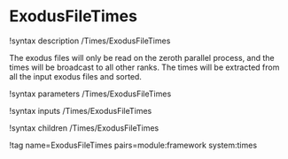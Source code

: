 # ExodusFileTimes

!syntax description /Times/ExodusFileTimes

The exodus files will only be read on the zeroth parallel process, and the times
will be broadcast to all other ranks.
The times will be extracted from all the input exodus files and sorted.

!syntax parameters /Times/ExodusFileTimes

!syntax inputs /Times/ExodusFileTimes

!syntax children /Times/ExodusFileTimes

!tag name=ExodusFileTimes pairs=module:framework system:times
